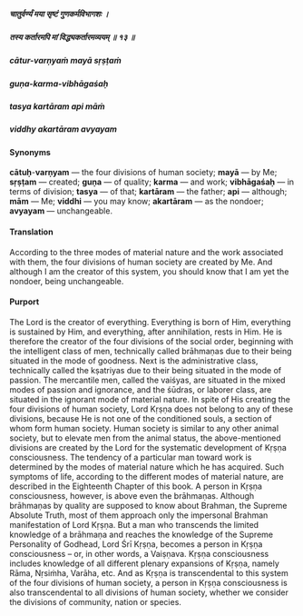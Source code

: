 ##### चातुर्वर्ण्यं मया सृष्टं गुणकर्मविभागशः ।
##### तस्य कर्तारमपि मां विद्ध्यकर्तारमव्ययम् ॥ १३ ॥

##### cātur-varṇyaṁ mayā sṛṣṭaṁ
##### guṇa-karma-vibhāgaśaḥ
##### tasya kartāram api māṁ
##### viddhy akartāram avyayam

#### Synonyms

**cātuḥ**-**varṇyam** — the four divisions of human society; **mayā** — by Me; **sṛṣṭam** — created; **guṇa** — of quality; **karma** — and work; **vibhāgaśaḥ** — in terms of division; **tasya** — of that; **kartāram** — the father; **api** — although; **mām** — Me; **viddhi** — you may know; **akartāram** — as the nondoer; **avyayam** — unchangeable.

#### Translation

According to the three modes of material nature and the work associated with them, the four divisions of human society are created by Me. And although I am the creator of this system, you should know that I am yet the nondoer, being unchangeable.

#### Purport

The Lord is the creator of everything. Everything is born of Him, everything is sustained by Him, and everything, after annihilation, rests in Him. He is therefore the creator of the four divisions of the social order, beginning with the intelligent class of men, technically called brāhmaṇas due to their being situated in the mode of goodness. Next is the administrative class, technically called the kṣatriyas due to their being situated in the mode of passion. The mercantile men, called the vaiśyas, are situated in the mixed modes of passion and ignorance, and the śūdras, or laborer class, are situated in the ignorant mode of material nature. In spite of His creating the four divisions of human society, Lord Kṛṣṇa does not belong to any of these divisions, because He is not one of the conditioned souls, a section of whom form human society. Human society is similar to any other animal society, but to elevate men from the animal status, the above-mentioned divisions are created by the Lord for the systematic development of Kṛṣṇa consciousness. The tendency of a particular man toward work is determined by the modes of material nature which he has acquired. Such symptoms of life, according to the different modes of material nature, are described in the Eighteenth Chapter of this book. A person in Kṛṣṇa consciousness, however, is above even the brāhmaṇas. Although brāhmaṇas by quality are supposed to know about Brahman, the Supreme Absolute Truth, most of them approach only the impersonal Brahman manifestation of Lord Kṛṣṇa. But a man who transcends the limited knowledge of a brāhmaṇa and reaches the knowledge of the Supreme Personality of Godhead, Lord Śrī Kṛṣṇa, becomes a person in Kṛṣṇa consciousness – or, in other words, a Vaiṣṇava. Kṛṣṇa consciousness includes knowledge of all different plenary expansions of Kṛṣṇa, namely Rāma, Nṛsiṁha, Varāha, etc. And as Kṛṣṇa is transcendental to this system of the four divisions of human society, a person in Kṛṣṇa consciousness is also transcendental to all divisions of human society, whether we consider the divisions of community, nation or species.